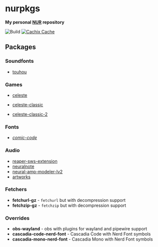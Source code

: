 # nurpkgs

**My personal [NUR](https://github.com/nix-community/NUR) repository**

![Build](https://github.com/mrtnvgr/nurpkgs/workflows/Build/badge.svg)
[![Cachix Cache](https://img.shields.io/badge/cachix-mrtnvgr-blue.svg)](https://mrtnvgr.cachix.org)

## Packages

### Soundfonts

- [touhou](https://musical-artifacts.com/artifacts/433)

### Games

- [celeste](https://www.celestegame.com)

- [celeste-classic](https://celesteclassic.github.io)
- [celeste-classic-2](https://mattmakesgames.itch.io/celeste-classic-2)

### Fonts

- _[comic-code](https://tosche.net/fonts/comic-code)_

### Audio

- [reaper-sws-extension](https://www.sws-extension.org)
- [neuralnote](https://github.com/DamRsn/NeuralNote)
- [neural-amp-modeler-lv2](https://github.com/mikeoliphant/neural-amp-modeler-lv2)
- [artworks](https://github.com/mrtnvgr/artworks)

### Fetchers

- **fetchurl-gz** - `fetchurl` but with decompression support
- **fetchzip-gz** - `fetchzip` but with decompression support

### Overrides

- **obs-wayland** - obs with plugins for wayland and pipewire support
- **cascadia-code-nerd-font** - Cascadia Code with Nerd Font symbols
- **cascadia-mono-nerd-font** - Cascadia Mono with Nerd Font symbols
